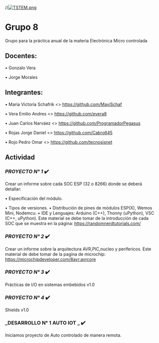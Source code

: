 //[![TSTEM.png](https://i.postimg.cc/Y9H0wdYS/TSTEM.png)](https://postimg.cc/gwgmVqM9)
# Grupo 8

Grupo para la práctica anual de la materia Electrónica Micro controlada
## Docentes:

•	Gonzalo Vera

•	Jorge Morales

## Integrantes:

•	Maria Victoria Schafrik <<GitHub>>  https://github.com/MaviSchaf

•	Vera Emilio Andres <<GitHub>> https://github.com/evera8

•	Juan Carlos Narváez <<GitHub>> https://github.com/ProgramadorPegasus

•	Rojas Jorge Daniel <<GitHub>> https://github.com/Cabro645

•	Rojo Pedro Omar <<GitHub>> https://github.com/tecnosisnet

## Actividad

### _PROYECTO N° 1_ :heavy_check_mark:

Crear un informe sobre cada SOC ESP (32 o 8266) donde se deberá detallar:

•	Especificación del módulo.

•	Tipos de versiones.
•	Distribución de pines de módulos ESP(X), Wemos Mini, Nodemcu.
•	IDE y Lenguajes: Arduino (C++), Thonny (uPython), VSC (C++, uPython).
Este material se debe tomar de la introducción de cada SOC que se muestra en la página:
https://randomnerdtutorials.com/

### _PROYECTO N° 2_ :heavy_check_mark:

Crear un informe sobre la arquitectura AVR,PIC,nucleo y perifericos.
Este material de debe tomar de la pagina de microchip: https://microchipdeveloper.com/8avr:avrcore

### _PROYECTO N° 3_ :heavy_check_mark:

Prácticas de I/O en sistemas embebidos v1.0

### _PROYECTO N° 4_ :heavy_check_mark:

Shields v1.0

### _DESARROLLO  N° 1  AUTO IOT _ :heavy_check_mark:
Iniciamos proyecto de Auto controlado de manera remota.
